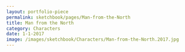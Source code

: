 ```yaml
---
layout: portfolio-piece
permalink: sketchbook/pages/Man-from-the-North
title: Man from the North
category: Characters
date: 1-1-2017
image: /images/sketchbook/Characters/Man-from-the-North.2017.jpg
---
```

